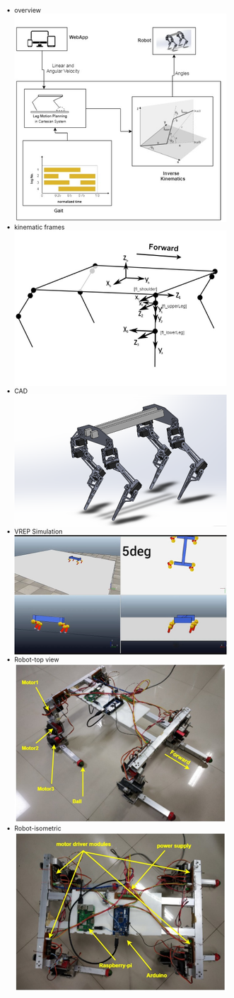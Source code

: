 
- overview  
![](ControlFlow(2).jpg)  
- kinematic frames  
![](quadruped_frame_assignment.jpg)  
- CAD  
![](robot_cad.png)  
- VREP Simulation  
![](vrep-5deg_slope.png)  
- Robot-top view  
![](actualRobot-labeled.jpg)  
- Robot-isometric  
![](actualRobotTop-labeled.jpg)  
